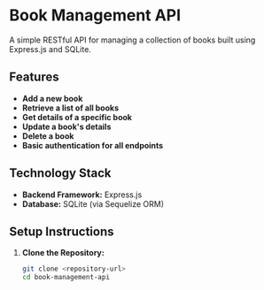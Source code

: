 # Book Management API

A simple RESTful API for managing a collection of books built using Express.js and SQLite.

## Features

- **Add a new book**
- **Retrieve a list of all books**
- **Get details of a specific book**
- **Update a book's details**
- **Delete a book**
- **Basic authentication for all endpoints**

## Technology Stack

- **Backend Framework:** Express.js
- **Database:** SQLite (via Sequelize ORM)

## Setup Instructions

1. **Clone the Repository:**

   ```bash
   git clone <repository-url>
   cd book-management-api
